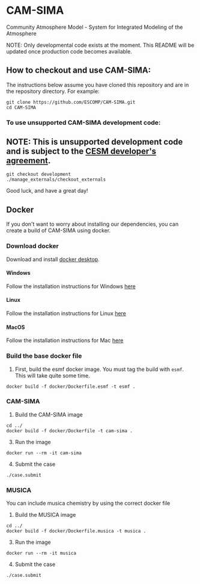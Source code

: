 # CAM-SIMA
Community Atmosphere Model - System for Integrated Modeling of the Atmosphere

NOTE:  Only developmental code exists at the moment.  This README will be updated once production code becomes available.

## How to checkout and use CAM-SIMA:

The instructions below assume you have cloned this repository and are in the repository directory. For example:
```
git clone https://github.com/ESCOMP/CAM-SIMA.git
cd CAM-SIMA
```

### To use unsupported CAM-SIMA **development** code:

## NOTE: This is **unsupported** development code and is subject to the [CESM developer's agreement](http://www.cgd.ucar.edu/cseg/development-code.html).
```
git checkout development
./manage_externals/checkout_externals
```

Good luck, and have a great day!

## Docker
If you don't want to worry about installing our dependencies, 
you can create a build of CAM-SIMA using docker.

### Download docker
Download and install [docker desktop](https://docs.docker.com/desktop/).

#### Windows
Follow the installation instructions for Windows [here](https://docs.docker.com/desktop/install/windows-install/)

#### Linux
Follow the installation instructions for Linux [here](https://docs.docker.com/desktop/install/linux-install/)

#### MacOS
Follow the installation instructions for Mac [here](https://docs.docker.com/desktop/install/mac-install/)


### Build the base docker file
1. First, build the esmf docker image. You must tag the build with `esmf`. This will take quite some time.
```
docker build -f docker/Dockerfile.esmf -t esmf .
```

### CAM-SIMA

1. Build the CAM-SIMA image
```
cd ../
docker build -f docker/Dockerfile -t cam-sima .
```
3. Run the image
```
docker run --rm -it cam-sima
```
4. Submit the case
```
./case.submit
```

### MUSICA
You can include musica chemistry by using the correct docker file

1. Build the MUSICA image
```
cd ../
docker build -f docker/Dockerfile.musica -t musica .
```
3. Run the image
```
docker run --rm -it musica
```
4. Submit the case
```
./case.submit
```